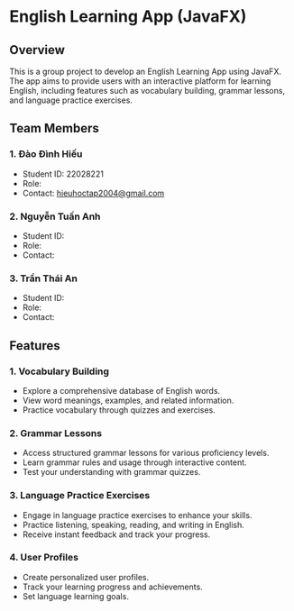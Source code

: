 # English Learning App (JavaFX)

## Overview
This is a group project to develop an English Learning App using JavaFX. The app aims to provide users with an interactive platform for learning English, including features such as vocabulary building, grammar lessons, and language practice exercises.

## Team Members

### 1. Đào Đình Hiếu
- Student ID: 22028221
- Role: 
- Contact: hieuhoctap2004@gmail.com

### 2. Nguyễn Tuấn Anh
- Student ID: 
- Role: 
- Contact: 

### 3. Trần Thái An
- Student ID: 
- Role: 
- Contact: 

## Features

### 1. Vocabulary Building
- Explore a comprehensive database of English words.
- View word meanings, examples, and related information.
- Practice vocabulary through quizzes and exercises.

### 2. Grammar Lessons
- Access structured grammar lessons for various proficiency levels.
- Learn grammar rules and usage through interactive content.
- Test your understanding with grammar quizzes.

### 3. Language Practice Exercises
- Engage in language practice exercises to enhance your skills.
- Practice listening, speaking, reading, and writing in English.
- Receive instant feedback and track your progress.

### 4. User Profiles
- Create personalized user profiles.
- Track your learning progress and achievements.
- Set language learning goals.
